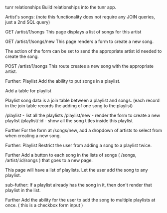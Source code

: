 tunr relationships
Build relationships into the tunr app.

Artist's songs:
(note this functionality does not require any JOIN queries, just a 2nd SQL query)

GET /artist/1/songs This page displays a list of songs for this artist

GET /artist/1/songs/new This page renders a form to create a new song.

The action of the form can be set to send the appropriate artist id needed to create the song.

POST /artist/1/songs This route creates a new song with the appropriate artist.

Further: Playlist
Add the ability to put songs in a playlist.

Add a table for playlist

Playlist song data is a join table between a playlist and songs. (each record in the join table records the adding of one song to the playlist)

/playlist - list all the playlists /playlist/new - render the form to create a new playlist /playlist/:id - show all the song titles inside this playlist

Further
For the form at /songs/new, add a dropdown of artists to select from when creating a new song.

Further: Playlist
Restrict the user from adding a song to a playlist twice.

Further
Add a button to each song in the lists of songs ( /songs, /artist/:id/songs ) that goes to a new page.

This page will have a list of playlists. Let the user add the song to any playlist.

sub-futher: If a playlist already has the song in it, then don't render that playlist in the list.

Further
Add the ability for the user to add the song to multiple playlists at once. ( this is a checkbox form input )
